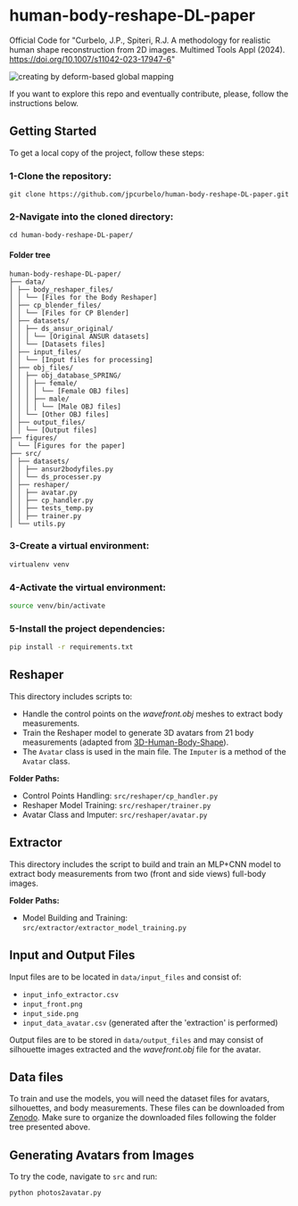 # human-body-reshape-DL-paper
Official Code for "Curbelo, J.P., Spiteri, R.J. A methodology for realistic human shape reconstruction from 2D images. Multimed Tools Appl (2024). https://doi.org/10.1007/s11042-023-17947-6"

![creating by deform-based global mapping](https://raw.githubusercontent.com/jpcurbelo/human-body-reshape-DL-paper/master/figures/Fig1.png)

If you want to explore this repo and eventually contribute, please, follow the instructions below.

## Getting Started

To get a local copy of the project, follow these steps:

### 1-Clone the repository:

`git clone https://github.com/jpcurbelo/human-body-reshape-DL-paper.git`

### 2-Navigate into the cloned directory:

`cd human-body-reshape-DL-paper/`

#### Folder tree
```plaintext
human-body-reshape-DL-paper/
├── data/
│ ├── body_reshaper_files/
│ │ └── [Files for the Body Reshaper]
│ ├── cp_blender_files/
│ │ └── [Files for CP Blender]
│ ├── datasets/
│ │ ├── ds_ansur_original/
│ │ │ └── [Original ANSUR datasets]
│ │ └── [Datasets files]
│ ├── input_files/
│ │ └── [Input files for processing]
│ ├── obj_files/
│ │ ├── obj_database_SPRING/
│ │ │ ├── female/
│ │ │ │ └── [Female OBJ files]
│ │ │ ├── male/
│ │ │ │ └── [Male OBJ files]
│ │ └── [Other OBJ files]
│ ├── output_files/
│ │ └── [Output files]
├── figures/
│ └── [Figures for the paper]
├── src/
│ ├── datasets/
│ │ ├── ansur2bodyfiles.py
│ │ └── ds_processer.py
│ ├── reshaper/
│ │ ├── avatar.py
│ │ ├── cp_handler.py
│ │ ├── tests_temp.py
│ │ ├── trainer.py
│ └── utils.py
```


### 3-Create a virtual environment:

```bash
virtualenv venv
```


### 4-Activate the virtual environment:

```bash
source venv/bin/activate
```


### 5-Install the project dependencies:

```bash
pip install -r requirements.txt
```

## Reshaper

This directory includes scripts to:

* Handle the control points on the *wavefront.obj* meshes to extract body measurements.
* Train the Reshaper model to generate 3D avatars from 21 body measurements (adapted from [3D-Human-Body-Shape](https://github.com/zengyh1900/3D-Human-Body-Shape)).
* The `Avatar` class is used in the main file. The `Imputer` is a method of the `Avatar` class.

**Folder Paths:**
* Control Points Handling: `src/reshaper/cp_handler.py`
* Reshaper Model Training: `src/reshaper/trainer.py`
* Avatar Class and Imputer: `src/reshaper/avatar.py`

## Extractor

This directory includes the script to build and train an MLP+CNN model to extract body measurements from two (front and side views) full-body images.

**Folder Paths:**
* Model Building and Training: `src/extractor/extractor_model_training.py`

## Input and Output Files

Input files are to be located in `data/input_files` and consist of:

* `input_info_extractor.csv`
* `input_front.png`
* `input_side.png`
* `input_data_avatar.csv` (generated after the 'extraction' is performed)

Output files are to be stored in `data/output_files` and may consist of silhouette images extracted and the *wavefront.obj* file for the avatar.

## Data files

To train and use the models, you will need the dataset files for avatars, silhouettes, and body measurements. These files can be downloaded from [Zenodo](https://zenodo.org/records/8309972). Make sure to organize the downloaded files following the folder tree presented above.

## Generating Avatars from Images

To try the code, navigate to `src` and run:

```bash
python photos2avatar.py
